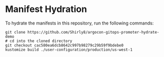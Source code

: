 # Manifest Hydration

To hydrate the manifests in this repository, run the following commands:

```shell
git clone https://github.com/Shirly8/argocon-gitops-promoter-hydrate-demo
# cd into the cloned directory
git checkout cac580ea6dcb8642c997b98279c29b59f9bdebe0
kustomize build ./user-configuration/production/us-west-1
```
